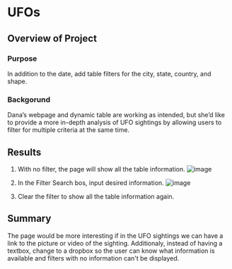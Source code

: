 # UFOs

## Overview of Project

### Purpose
In addition to the date, add table filters for the city, state, country, and shape.

### Backgorund
Dana’s webpage and dynamic table are working as intended, but she’d like to provide a more in-depth analysis of UFO sightings by allowing users to filter for multiple criteria at the same time. 

## Results
1. With no filter, the page will show all the table information.
![image](https://user-images.githubusercontent.com/21972342/144789795-0c8d9a1e-bf7f-4189-99e5-be71e259a516.png)

2. In the Filter Search bos, input desired information.
![image](https://user-images.githubusercontent.com/21972342/144789931-b3093788-dd63-48ee-b5f3-675aa68dd319.png)

3. Clear the filter to show all the table information again. 

## Summary
The page would be more interesting if in the UFO sightings we can have a link to the picture or video of the sighting. 
Additionaly, instead of having a textbox, change to a dropbox so the user can know what information is available and filters with no information can't be displayed. 
